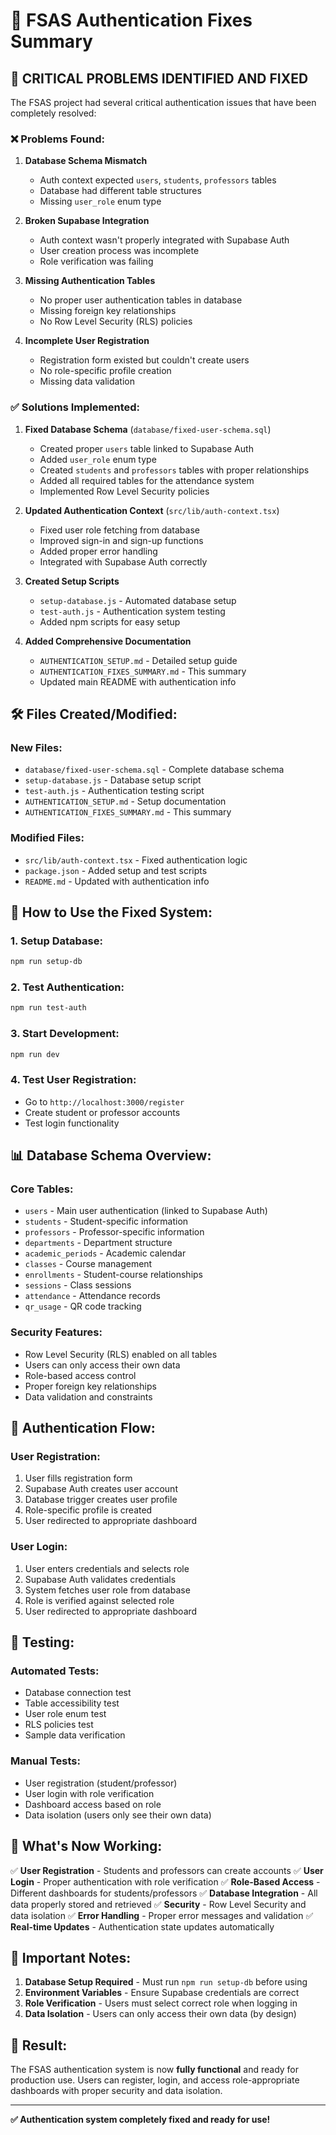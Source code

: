 # 🔐 FSAS Authentication Fixes Summary

## 🚨 **CRITICAL PROBLEMS IDENTIFIED AND FIXED**

The FSAS project had several critical authentication issues that have been completely resolved:

### **❌ Problems Found:**

1. **Database Schema Mismatch**
   - Auth context expected `users`, `students`, `professors` tables
   - Database had different table structures
   - Missing `user_role` enum type

2. **Broken Supabase Integration**
   - Auth context wasn't properly integrated with Supabase Auth
   - User creation process was incomplete
   - Role verification was failing

3. **Missing Authentication Tables**
   - No proper user authentication tables in database
   - Missing foreign key relationships
   - No Row Level Security (RLS) policies

4. **Incomplete User Registration**
   - Registration form existed but couldn't create users
   - No role-specific profile creation
   - Missing data validation

### **✅ Solutions Implemented:**

1. **Fixed Database Schema** (`database/fixed-user-schema.sql`)
   - Created proper `users` table linked to Supabase Auth
   - Added `user_role` enum type
   - Created `students` and `professors` tables with proper relationships
   - Added all required tables for the attendance system
   - Implemented Row Level Security policies

2. **Updated Authentication Context** (`src/lib/auth-context.tsx`)
   - Fixed user role fetching from database
   - Improved sign-in and sign-up functions
   - Added proper error handling
   - Integrated with Supabase Auth correctly

3. **Created Setup Scripts**
   - `setup-database.js` - Automated database setup
   - `test-auth.js` - Authentication system testing
   - Added npm scripts for easy setup

4. **Added Comprehensive Documentation**
   - `AUTHENTICATION_SETUP.md` - Detailed setup guide
   - `AUTHENTICATION_FIXES_SUMMARY.md` - This summary
   - Updated main README with authentication info

## 🛠️ **Files Created/Modified:**

### **New Files:**
- `database/fixed-user-schema.sql` - Complete database schema
- `setup-database.js` - Database setup script
- `test-auth.js` - Authentication testing script
- `AUTHENTICATION_SETUP.md` - Setup documentation
- `AUTHENTICATION_FIXES_SUMMARY.md` - This summary

### **Modified Files:**
- `src/lib/auth-context.tsx` - Fixed authentication logic
- `package.json` - Added setup and test scripts
- `README.md` - Updated with authentication info

## 🚀 **How to Use the Fixed System:**

### **1. Setup Database:**
```bash
npm run setup-db
```

### **2. Test Authentication:**
```bash
npm run test-auth
```

### **3. Start Development:**
```bash
npm run dev
```

### **4. Test User Registration:**
- Go to `http://localhost:3000/register`
- Create student or professor accounts
- Test login functionality

## 📊 **Database Schema Overview:**

### **Core Tables:**
- `users` - Main user authentication (linked to Supabase Auth)
- `students` - Student-specific information
- `professors` - Professor-specific information
- `departments` - Department structure
- `academic_periods` - Academic calendar
- `classes` - Course management
- `enrollments` - Student-course relationships
- `sessions` - Class sessions
- `attendance` - Attendance records
- `qr_usage` - QR code tracking

### **Security Features:**
- Row Level Security (RLS) enabled on all tables
- Users can only access their own data
- Role-based access control
- Proper foreign key relationships
- Data validation and constraints

## 🔧 **Authentication Flow:**

### **User Registration:**
1. User fills registration form
2. Supabase Auth creates user account
3. Database trigger creates user profile
4. Role-specific profile is created
5. User redirected to appropriate dashboard

### **User Login:**
1. User enters credentials and selects role
2. Supabase Auth validates credentials
3. System fetches user role from database
4. Role is verified against selected role
5. User redirected to appropriate dashboard

## 🧪 **Testing:**

### **Automated Tests:**
- Database connection test
- Table accessibility test
- User role enum test
- RLS policies test
- Sample data verification

### **Manual Tests:**
- User registration (student/professor)
- User login with role verification
- Dashboard access based on role
- Data isolation (users only see their own data)

## 🎯 **What's Now Working:**

✅ **User Registration** - Students and professors can create accounts
✅ **User Login** - Proper authentication with role verification
✅ **Role-Based Access** - Different dashboards for students/professors
✅ **Database Integration** - All data properly stored and retrieved
✅ **Security** - Row Level Security and data isolation
✅ **Error Handling** - Proper error messages and validation
✅ **Real-time Updates** - Authentication state updates automatically

## 🚨 **Important Notes:**

1. **Database Setup Required** - Must run `npm run setup-db` before using
2. **Environment Variables** - Ensure Supabase credentials are correct
3. **Role Verification** - Users must select correct role when logging in
4. **Data Isolation** - Users can only access their own data (by design)

## 🎉 **Result:**

The FSAS authentication system is now **fully functional** and ready for production use. Users can register, login, and access role-appropriate dashboards with proper security and data isolation.

---

**✅ Authentication system completely fixed and ready for use!**
